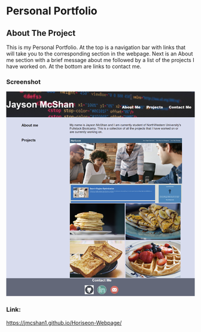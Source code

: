 # Personal Portfolio

## About The Project

This is my Personal Portfolio. At the top is a navigation bar with links that will take you to the corresponding section in the webpage. Next is an About me section with a brief message about me followed by a list of the projects I have worked on. At the bottom are links to contact me.



### Screenshot

![Alt text](./assets/Images/Screenshot.png)

### Link:
https://jmcshan1.github.io/Horiseon-Webpage/